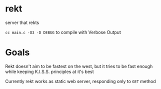 # rekt
server that rekts

```cc main.c -O3 -D DEBUG``` to compile with Verbose Output

# Goals
Rekt doesn't aim to be fastest on the west, but it tries to be fast enough while keeping K.I.S.S. principles at it's best

Currently rekt works as static web server, responding only to `GET` method

